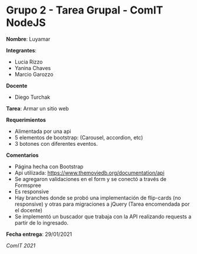 # Grupo 2 - Tarea Grupal - ComIT NodeJS

**Nombre**: Luyamar

**Integrantes**: 
- Lucia Rizzo
- Yanina Chaves
- Marcio Garozzo

**Docente**
- Diego Turchak

**Tarea**: Armar un sitio web

**Requerimientos**
- Alimentada por una api
- 5 elementos de bootstrap: (Carousel, accordion, etc)
- 3 botones con diferentes eventos.

**Comentarios**
- Página hecha con Bootstrap
- Api utilizada: https://www.themoviedb.org/documentation/api
- Se agregaron validaciones en el form y se conectó a través de Formspree
- Es responsive
- Hay branches donde se probó una implementación de flip-cards (no responsive) y otras para migraciones a jQuery (Tarea encomendada por el docente)
- Se implementó un buscador que trabaja con la API realizando requests a partir de lo ingresado.


**Fecha entrega**: 29/01/2021 

*ComIT 2021*
